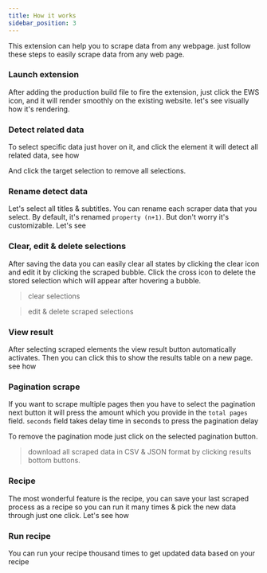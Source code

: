 ```yaml
---
title: How it works
sidebar_position: 3
---
```


This extension can help you to scrape data from any webpage. just follow these steps to easily scrape data from any web page.

### Launch extension

After adding the production build file to fire the extension, just click the EWS icon, and it will render smoothly on the existing website. let's see visually how it's rendering.

<!-- ![app launch](./gifs/app%20launch.gif) -->

### Detect related data

To select specific data just hover on it, and click the element it will detect all related data, see how

<!-- ![selecting element](./gifs/select%20data.gif) -->

And click the target selection to remove all selections.

### Rename detect data

Let's select all titles & subtitles. You can rename each scraper data that you select. By default, it's renamed `property (n+1)`. But don't worry it's customizable. Let's see

<!-- ![scrape element](./gifs/rename%20scrape%20data.gif) -->

### Clear, edit & delete selections

After saving the data you can easily clear all states by clicking the clear icon and edit it by clicking the scraped bubble. Click the cross icon to delete the stored selection which will appear after hovering a bubble.

> clear selections

<!-- ![clear selection](./gifs/clear%20selections.gif) -->

> edit & delete scraped selections

<!-- ![edit & delete selections](./gifs/edit%20%26%20delete%20scraped%20selection.gif) -->

### View result

After selecting scraped elements the view result button automatically activates. Then you can click this to show the results table on a new page. see how

<!-- ![view result](./gifs/view%20result.gif) -->

### Pagination scrape

If you want to scrape multiple pages then you have to select the pagination next button it will press the amount which you provide in the `total pages` field. `seconds` field takes delay time in seconds to press the pagination delay

<!-- ![pagination](./gifs/pagination.gif) -->

To remove the pagination mode just click on the selected pagination button.

> download all scraped data in CSV & JSON format by clicking results bottom buttons.

### Recipe

The most wonderful feature is the recipe, you can save your last scraped process as a recipe so you can run it many times & pick the new data through just one click. Let's see how

<!-- ![save recipe](./gifs/save%20recipe.gif) -->

### Run recipe

You can run your recipe thousand times to get updated data based on your recipe

<!-- ![run recipe](./gifs/run%20recipe.gif) -->
